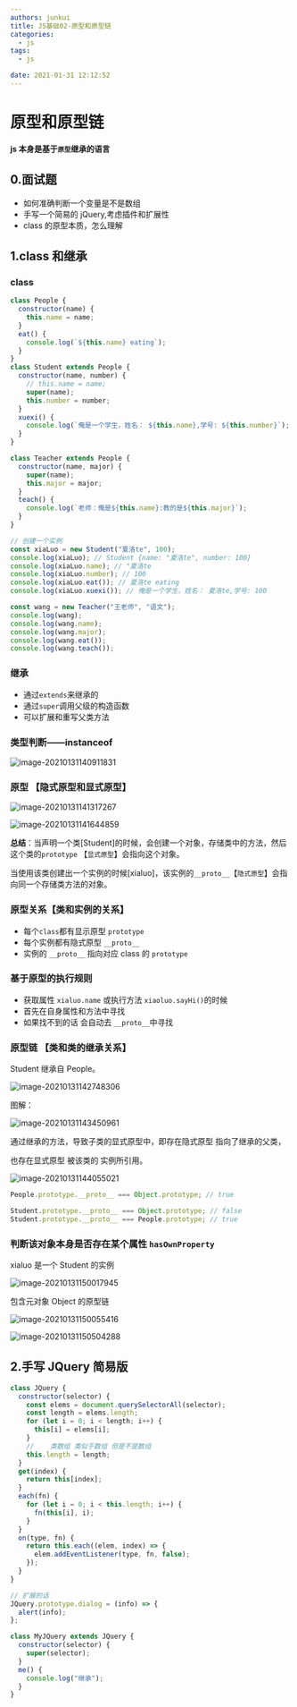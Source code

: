 ```yaml
---
authors: junkui
title: JS基础02-原型和原型链
categories:
  - js
tags:
  - js

date: 2021-01-31 12:12:52
---
```


# 原型和原型链

**js 本身是基于`原型`继承的语言**

## 0.面试题

- 如何准确判断一个变量是不是数组
- 手写一个简易的 jQuery,考虑插件和扩展性
- class 的原型本质，怎么理解

## 1.class 和继承

### class

```js
class People {
  constructor(name) {
    this.name = name;
  }
  eat() {
    console.log(`${this.name} eating`);
  }
}
class Student extends People {
  constructor(name, number) {
    // this.name = name;
    super(name);
    this.number = number;
  }
  xuexi() {
    console.log(`俺是一个学生，姓名： ${this.name},学号: ${this.number}`);
  }
}

class Teacher extends People {
  constructor(name, major) {
    super(name);
    this.major = major;
  }
  teach() {
    console.log(`老师：俺是${this.name}:教的是${this.major}`);
  }
}

// 创建一个实例
const xiaLuo = new Student("夏洛te", 100);
console.log(xiaLuo); // Student {name: "夏洛te", number: 100}
console.log(xiaLuo.name); // "夏洛te
console.log(xiaLuo.number); // 100
console.log(xiaLuo.eat()); // 夏洛te eating
console.log(xiaLuo.xuexi()); // 俺是一个学生，姓名： 夏洛te,学号: 100

const wang = new Teacher("王老师", "语文");
console.log(wang);
console.log(wang.name);
console.log(wang.major);
console.log(wang.eat());
console.log(wang.teach());
```

### 继承

- 通过`extends`来继承的
- 通过`super`调用父级的构造函数
- 可以扩展和重写父类方法

### 类型判断——instanceof

![image-20210131140911831](./JS基础02-原型和原型链/image-20210131140911831.png)

### 原型 【隐式原型和显式原型】

![image-20210131141317267](./JS基础02-原型和原型链/image-20210131141317267.png)

![image-20210131141644859](./JS基础02-原型和原型链/image-20210131141644859.png)

**总结**：当声明一个类[Student]的时候，会创建一个对象，存储类中的方法，然后这个类的`prototype` 【`显式原型`】会指向这个对象。

当使用该类创建出一个实例的时候[xialuo]，该实例的`__proto__`【`隐式原型`】会指向同一个存储类方法的对象。

### 原型关系【类和实例的关系】

- 每个`class`都有显示原型 `prototype`
- 每个实例都有隐式原型 `__proto__`
- 实例的 `__proto__` 指向对应 class 的 `prototype`

### 基于原型的执行规则

- 获取属性 `xialuo.name` 或执行方法 `xiaoluo.sayHi()`的时候
- 首先在自身属性和方法中寻找
- 如果找不到的话 会自动去 `__proto__`中寻找

### 原型链 【类和类的继承关系】

Student 继承自 People。

![image-20210131142748306](./JS基础02-原型和原型链/image-20210131142748306.png)

图解：

![image-20210131143450961](./JS基础02-原型和原型链/image-20210131143450961.png)

通过继承的方法，导致子类的显式原型中，即存在隐式原型 指向了继承的父类，

也存在显式原型 被该类的 实例所引用。

![image-20210131144055021](./JS基础02-原型和原型链/image-20210131144055021.png)

```js
People.prototype.__proto__ === Object.prototype; // true

Student.prototype.__proto__ === Object.prototype; // false
Student.prototype.__proto__ === People.prototype; // true
```

### 判断该对象本身是否存在某个属性 `hasOwnProperty`

xialuo 是一个 Student 的实例

![image-20210131150017945](./JS基础02-原型和原型链/image-20210131150017945.png)

包含元对象 Object 的原型链

![image-20210131150055416](./JS基础02-原型和原型链/image-20210131150055416.png)

![image-20210131150504288](./JS基础02-原型和原型链/image-20210131150504288.png)

## 2.手写 JQuery 简易版

```js
class JQuery {
  constructor(selector) {
    const elems = document.querySelectorAll(selector);
    const length = elems.length;
    for (let i = 0; i < length; i++) {
      this[i] = elems[i];
    }
    //    类数组 类似于数组 但是不是数组
    this.length = length;
  }
  get(index) {
    return this[index];
  }
  each(fn) {
    for (let i = 0; i < this.length; i++) {
      fn(this[i], i);
    }
  }
  on(type, fn) {
    return this.each((elem, index) => {
      elem.addEventListener(type, fn, false);
    });
  }
}

// 扩展的话
JQuery.prototype.dialog = (info) => {
  alert(info);
};

class MyJQuery extends JQuery {
  constructor(selector) {
    super(selector);
  }
  me() {
    console.log("继承");
  }
}
```
